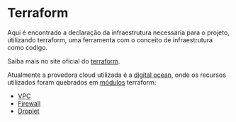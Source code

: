 # Terraform

Aqui é encontrado a declaração da  infraestrutura necessária para o projeto, utilizando terraform, uma ferramenta com o conceito de infraestrutura como codigo.

Saiba mais no site oficial do [terraform](https://www.terraform.io/).

Atualmente a provedora cloud utilizada é a [digital ocean](https://www.digitalocean.com/), onde os recursos utilizados foram quebrados em [módulos](./modules) terraform:

- [VPC](./modules/vpc)
- [Firewall](./modules/firewall)
- [Droplet](./modules/droplet)